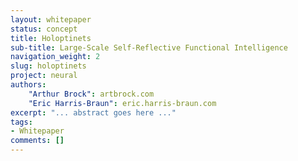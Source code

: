 ```yaml
---
layout: whitepaper
status: concept
title: Holoptinets
sub-title: Large-Scale Self-Reflective Functional Intelligence
navigation_weight: 2
slug: holoptinets
project: neural
authors:
    "Arthur Brock": artbrock.com
    "Eric Harris-Braun": eric.harris-braun.com
excerpt: "... abstract goes here ..."
tags:
- Whitepaper
comments: []
---
```

